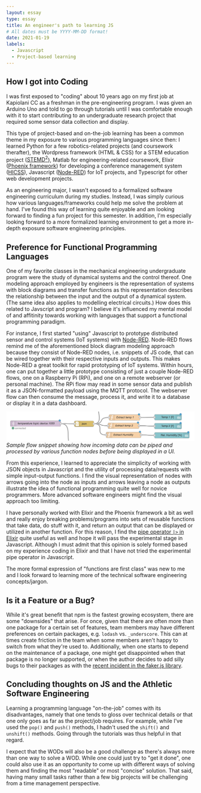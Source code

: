 ```yaml
---
layout: essay
type: essay
title: An engineer's path to learning JS
# All dates must be YYYY-MM-DD format!
date: 2021-01-19
labels:
  - Javascript
  - Project-based learning
---
```


## How I got into Coding
I was first exposed to "coding" about 10 years ago on my first job at Kapiolani CC as a freshman in the pre-engineering program. I was given an Arduino Uno and told to go through tutorials until I was comfortable enough with it to start contributing to an undergraduate research project that required some sensor data collection and display.

This type of project-based and on-the-job learning has been a common theme in my exposure to various programming languages since then: I learned Python for a few robotics-related projects (and coursework therafter), the Wordpress framework (HTML & CSS) for a STEM education project ([STEMD<sup>2</sup>](https://stemd2.org)), Matlab for engineering-related coursework, Elixir ([Phoenix framework](https://www.phoenixframework.org/)) for developing a conference management system ([HICSS](https://hicss.hawaii.edu)), Javascript ([Node-RED](https://nodered.org)) for IoT projects, and Typescript for other web development projects.

As an engineering major, I wasn't exposed to a formalized software engineering curriculum during my studies. Instead, I was simply curious how various languages/frameworks could help me solve the problem at hand. I've found this way of learning quite enjoyable and am looking forward to finding a fun project for this semester. In addition, I'm especially looking forward to a more formalized learning environment to get a more in-depth exposure software engineering principles.

## Preference for Functional Programming Languages

One of my favorite classes in the mechanical engineering undergraduate program were the study of dynamical systems and the control thereof. One modeling approach employed by engineers is the representation of systems with block diagrams and transfer functions as this representation describes the relationship between the input and the output of a dynamical system. (The same idea also applies to modelling electrical circuits.) How does this related to Javscript and program? I believe it's influenced my mental model of and affitinity towards working with languages that support a functional programming paradigm. 

For instance, I first started "using" Javascript to prototype distributed sensor and control systems (IoT systems) with [Node-RED](https://nodered.org). Node-RED flows remind me of the aforementioned block diagram modeling approach because they consist of Node-RED nodes, i.e. snippets of JS code, that can be wired together with their respective inputs and outputs. This makes Node-RED a great toolkit for rapid prototyping of IoT systems. Within hours, one can put together a little prototype consisting of just a couple Node-RED flows, one on a Raspberry Pi (RPi), and one on a remote webserver (or personal machine). The RPi flow may read in some sensor data and publish it as a JSON-formatted payload using the MQTT protocol. The webserver flow can then consume the message, process it, and write it to a database or display it in a data dashboard. 

<img class="ui medium centered floated image" src="../images/node-red-flow.png"><br>*Sample flow snippet showing how incoming data can be piped and processed by various function nodes before being displayed in a UI.*

From this experience, I learned to appreciate the simplicity of working with JSON objects in Javascript and the utility of processing data/requests with simple input-output functions. I find the visual representation of nodes with arrows going into the node as inputs and arrows leaving a node as outputs illustrate the idea of functional programming quite well for novice programmers. More advanced software engineers might find the visual approach too limiting. 

I have personally worked with Elixir and the Phoenix framework a bit as well and really enjoy breaking problems/programs into sets of reusable functions that take data, do stuff with it, and return an output that can be displayed or utilized in another function. For this reason, I find the [pipe operator `|>` in Elixir]() quite useful as well and hope it will pass the experimental stage in Javascript. Although I must admit that this opinion is solely formed based on my experience coding in Elixir and that I have not tried the experimental pipe operator in Javascript.

The more formal expression of "functions are first class" was new to me and I look forward to learning more of the technical software engineering concepts/jargon.

## Is it a Feature or a Bug?

While it's great benefit that npm is the fastest growing ecosystem, there are some "downsides" that arise. For once, given that there are often more than one package for a certain set of features, team members may have different preferences on certain packages, e.g. `lodash` vs. `_underscore`. This can at times create friction in the team when some members aren't happy to switch from what they're used to. Additionally, when one starts to depend on the maintenance of a package, one might get disappointed when that package is no longer supported, or when the author decides to add silly bugs to their packages as with the [recent incident in the faker.js library](https://www.theverge.com/2022/1/9/22874949/developer-corrupts-open-source-libraries-projects-affected). 


## Concluding thoughts on JS and the Athletic Software Engineering

Learning a programming language "on-the-job" comes with its disadvantages, namely that one tends to gloss over technical details or that one only goes as far as the project/job requires. For example, while I've used the `pop()` and `push()` methods, I hadn't used the `shift()` and `unshift()` methods. Going through the tutorials was thus helpful in that regard.

I expect that the WODs will also be a good challenge as there's always more than one way to solve a WOD. While one could just try to "get it done", one could also use it as an opportunity to come up with different ways of solving them and finding the most "readable" or most "concise" solution. That said, having many small tasks rather than a few big projects will be challenging from a time management perspective. 
